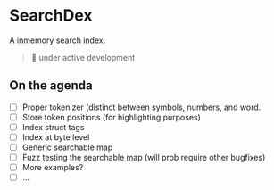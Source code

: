 # SearchDex

A inmemory search index.

> 🚧 under active development 

## On the agenda
- [ ] Proper tokenizer (distinct between symbols, numbers, and word.
- [ ] Store token positions (for highlighting purposes)
- [ ] Index struct tags
- [ ] Index at byte level
- [ ] Generic searchable map
- [ ] Fuzz testing the searchable map (will prob require other bugfixes)
- [ ] More examples?
- [ ] ...
